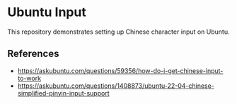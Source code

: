 # Ubuntu Input

This repository demonstrates setting up Chinese character input on Ubuntu.

## References
- https://askubuntu.com/questions/59356/how-do-i-get-chinese-input-to-work
- https://askubuntu.com/questions/1408873/ubuntu-22-04-chinese-simplified-pinyin-input-support
